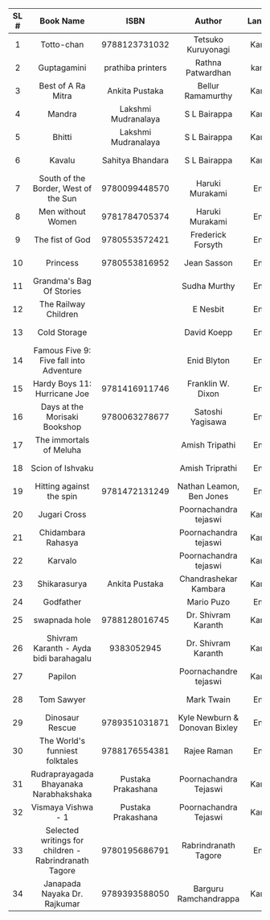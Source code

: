 | SL # | Book Name | ISBN | Author | Language |Owner | Borrower | Borrowed Date | Returned Date| Paid (rs) | 
| :---:| :---:     | :---:| :---:  | :---:    |:---: | :---:    |   :---:       | :---:        | :---:     | 
| 1  | Totto-chan | 9788123731032 | Tetsuko Kuruyonagi | Kannada | Upendra (Gowri Ajji) | Sunitha Ajji | 30.Apr.2024 | | |
| 2  | Guptagamini | prathiba printers | Rathna Patwardhan | kannada | Rathna Patwardhan | Upendra | 28.Apr.2024 | | |
| 3  | Best of A Ra Mitra | Ankita Pustaka | Bellur Ramamurthy | Kannada | Rathna Patwardhan | Purshanna Mava | 06.May.2024 | | | 
| 4  | Mandra | Lakshmi Mudranalaya | S L Bairappa |  Kannada | Rathna Patwardhan | Gopal Krishna | 06.May.2024 | 25.May.2024 | | 
| 5  | Bhitti | Lakshmi Mudranalaya | S L Bairappa |  Kannada | Rathna Patwardhan | Gopal Krishna | 06.May.2024 | 25.May.2024 | | 
| 6  | Kavalu | Sahitya Bhandara | S L Bairappa |  Kannada | Rathna Patwardhan | Gopal Krishna | 06.May.2024 | 25.May.2024 | | 
| 7  | South of the Border, West of the Sun | 9780099448570| Haruki Murakami | English | Swapna Chiplunkar | Upendra | 28.Apr.2024 | | |
| 8  | Men without Women | 9781784705374 | Haruki Murakami | English | Swapna Chiplunkar | Upendra | 28.Apr.2024 | | |
| 9  | The fist of God | 9780553572421 | Frederick Forsyth | English | Swapna Chiplunkar | Upendra | 28.Apr.2024 | | |
| 10 | Princess | 9780553816952 | Jean Sasson | English | Swapna Chiplunkar | Upendra | 28.Apr.2024 | | |
| 11 | Grandma's Bag Of Stories |  | Sudha Murthy | English | Upendra | Aravind Patankar | 28.Apr.2024| | |
| 12 | The Railway Children |  | E Nesbit | English | Upendra | Yogitha | 28.Apr.2024 | | 20 |
| 13 | Cold Storage | | David Koepp | English | Mrudula | Swapna Chiplunkar | 28.Apr.2024 | | |
| 14 | Famous Five 9: Five fall into Adventure | | Enid Blyton |  English | Upendra | Swapna Chiplunkar | 28.Apr.2024 | | |
| 15 | Hardy Boys 11: Hurricane Joe | 9781416911746 | Franklin W. Dixon | English | Upendra | Swapna Chiplunkar | 28.Apr.2024 | | |
| 16 | Days at the Morisaki Bookshop | 9780063278677 | Satoshi Yagisawa | English | Upendra | Swapna Chiplunkar | 28.Apr.2024 | | |
| 17 | The immortals of Meluha | | Amish Tripathi | English | Upendra | Niranjan Damle | 28.Apr.2024 | | |
| 18 | Scion of Ishvaku | | Amish Triprathi | English | Swapna Chiplunkar | Niranjan Damle | 28.Apr.2024 | | |
| 19 | Hitting against the spin | 9781472131249 | Nathan Leamon, Ben Jones | English | Upendra | Trayambak | 06.May.2024 | 18.May.2024 |
| 20 | Jugari Cross |  | Poornachandra tejaswi | Kannada | Gopal Krishna | Sunitha Ajji | 30.Jun.2024 | | |
| 21 | Chidambara Rahasya | | Poornachandra tejaswi | Kannada | Gopal Krishna | Vasanth Anna | 30.Jun.2024 | | |
| 22 | Karvalo | | Poornachandra tejaswi | Kannada | Gopal Krishna | Gayathri TCS | 05.Jun.2024 | 04.Jul.2024 | |
| 23 | Shikarasurya | Ankita Pustaka | Chandrashekar Kambara | Kannada | Amma | Gopal Krishna | 08.Jun.2024 | | |
| 24 | Godfather | | Mario Puzo | English | Upendra | Bhanu V | 26.Jun.2024 | | |
| 25 | swapnada hole | 9788128016745 | Dr. Shivram Karanth | Kannada | Sunitha Ajji | Upendra | 30.Jun.2024 | | |
| 26 | Shivram Karanth - Ayda bidi barahagalu | 9383052945 | Dr. Shivram Karanth | Kannada | Sunitha Ajji | Upendra | 30.Jun.2024 | | |
| 27 | Papilon | | Poornachandre tejaswi | Kannada | Satish Bapat | Gayathri TCS | 05.Jul.2024 | 11.Jul.204 | |
| 28 | Tom Sawyer | | Mark Twain | English  | Upendra Bapat | Gayathri TCS | 30.Jul.2024 | | |
| 29 | Dinosaur Rescue|9789351031871| Kyle Newburn & Donovan Bixley | English | Skanda | Avinash M. | 29.Sep | | 20 |
| 30 | The World's funniest folktales | 9788176554381 | Rajee Raman | English | Skanda | Avinash M. | 29.Sep | | 20 |
| 31 | Rudraprayagada Bhayanaka Narabhakshaka | Pustaka Prakashana | Poornachandra Tejaswi | Kannada | Upendra | Gopalkrishna | 29.Sep | | |
| 32 | Vismaya Vishwa - 1 | Pustaka Prakashana | Poornachandra Tejaswi | Kannada | Upendra | Gopalkrishna | 29.Sep | | |
| 33 | Selected writings for children - Rabrindranath Tagore | 9780195686791 |Rabrindranath Tagore | English | Skanda | Avinash M. | 29.Sep | | 20 |
| 34 | Janapada Nayaka Dr. Rajkumar | 9789393588050 | Barguru Ramchandrappa | Kannada | Upendra | Vasumathi B | 5.Oct | | |
